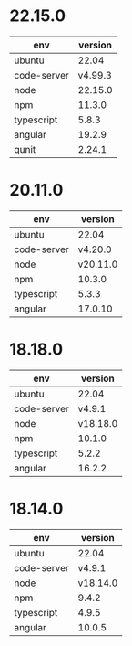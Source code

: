 # 22.15.0

| env         | version |
| ----------- | ------- |
| ubuntu      | 22.04   |
| code-server | v4.99.3 |
| node        | 22.15.0 |
| npm         | 11.3.0  |
| typescript  | 5.8.3   |
| angular     | 19.2.9  |
| qunit       | 2.24.1  |

# 20.11.0

| env         | version  |
| ----------- | -------- |
| ubuntu      | 22.04    |
| code-server | v4.20.0  |
| node        | v20.11.0 |
| npm         | 10.3.0   |
| typescript  | 5.3.3    |
| angular     | 17.0.10  |

# 18.18.0

| env         | version  |
| ----------- | -------- |
| ubuntu      | 22.04    |
| code-server | v4.9.1   |
| node        | v18.18.0 |
| npm         | 10.1.0   |
| typescript  | 5.2.2    |
| angular     | 16.2.2   |

# 18.14.0

| env         | version  |
| ----------- | -------- |
| ubuntu      | 22.04    |
| code-server | v4.9.1   |
| node        | v18.14.0 |
| npm         | 9.4.2    |
| typescript  | 4.9.5    |
| angular     | 10.0.5   |
